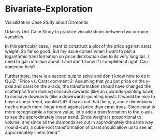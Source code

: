 # Bivariate-Exploration
Visualization Case Study about Diamonds

Udacity Unit Case Study to practice visualizations between two or more variables.

In this particular case, I want to construct a plot of the price against carat weight. So far so good. But my issue comes when I want to plot a logarithmic transformation on price distribution due to its very long tail. I need to gain intuition about it and don't know if I completed it right. Can someone help?

Furthermore, there is a second quiz to solve and don't know how to do it. 
QUIZ: "Price vs. Carat comment 2: Assuming that you put price on the y-axis and carat on the x-axis, the transformation should have changed the scatterplot from looking concave upwards (like an upwards-pointing bowl) to concave downards (like a downwards-pointing bowl). It would be nice to have a linear trend, wouldn't it? It turns out that the x, y, and z dimensions track a much more linear trend against price than carat does. Since carat is more recognizable a feature value, let's add a transformation to the x-axis to see the approximately linear trend. Since weight is proportional to volume, and since all the diamonds are cut in approximately the same way (round-cut), a cube-root transformation of carat should allow us to see an approximately linear trend."

